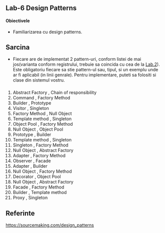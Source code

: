
## Lab-6 Design Patterns

#### Obiectivele
- Familiarizarea cu design patterns.
 
## Sarcina

- Fiecare are de implementat 2 pattern-uri, conform listei de mai jos(varianta conform registrului, trebuie sa coincida cu cea de la [Lab.2](https://github.com/mariankostea/APPOO-Labs/blob/master/Lab-2.md)). Este obligatoriu fiecare sa stie pattern-ul sau, tipul, si un exemplu unde ar fi aplicabil (in linii genrale). Pentru implementare, puteti sa folositi si clase din sistemul vostru.

###

1.	Abstract Factory	,	Chain of responsibility
1.	Command	,	Factory Method
1.	Builder	,	Prototype
1.	Visitor	,	Singleton
1.	Factory Method	,	Null Object
1.	Template method	,	Singleton
1.	Object Pool	,	Factory Method
1.	Null Object	,	Object Pool
1.	Prototype	,	Builder
1.	Template method	,	Singleton
1.	Singleton	,	Factory Method
1.	Null Object	,	Abstract Factory
1.	Adapter	,	Factory Method
1.	Observer	,	Facade
1.	Adapter	,	Builder
1.	Null Object	,	Factory Method
1.	Decorator	,	Object Pool
1.	Null Object	,	Abstract Factory
1.	Facade	,	Factory Method
1.	Builder	,	Template method
1.	Proxy	,	Singleton


## Referinte
https://sourcemaking.com/design_patterns
